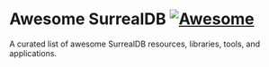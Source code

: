 # Awesome SurrealDB [![Awesome](https://awesome.re/badge.svg)](https://awesome.re)

A curated list of awesome SurrealDB resources, libraries, tools, and applications.

